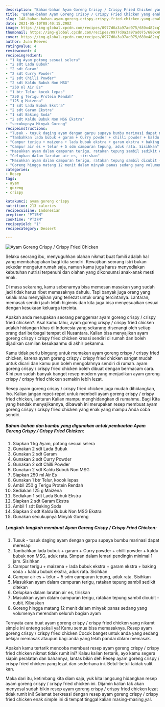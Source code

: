 ```yaml
---
description: "Bahan-bahan Ayam Goreng Crispy / Crispy Fried Chicken yang enak Untuk Jualan"
title: "Bahan-bahan Ayam Goreng Crispy / Crispy Fried Chicken yang enak Untuk Jualan"
slug: 148-bahan-bahan-ayam-goreng-crispy-crispy-fried-chicken-yang-enak-untuk-jualan
date: 2021-05-10T08:40:15.298Z
image: https://img-global.cpcdn.com/recipes/0977d0a3a97ad075/680x482cq70/ayam-goreng-crispy-crispy-fried-chicken-foto-resep-utama.jpg
thumbnail: https://img-global.cpcdn.com/recipes/0977d0a3a97ad075/680x482cq70/ayam-goreng-crispy-crispy-fried-chicken-foto-resep-utama.jpg
cover: https://img-global.cpcdn.com/recipes/0977d0a3a97ad075/680x482cq70/ayam-goreng-crispy-crispy-fried-chicken-foto-resep-utama.jpg
author: Juan Reeves
ratingvalue: 4
reviewcount: 4
recipeingredient:
- "1 kg Ayam potong sesuai selera"
- "2 sdt Lada Bubuk"
- "2 sdt Garam"
- "2 sdt Curry Powder"
- "2 sdt Chilli Powder"
- "2 sdt Kaldu Bubuk Non MSG"
- "250 ml Air Es"
- "1 btr Telur kocok lepas"
- "250 g Terigu Protein Rendah"
- "125 g Maizena"
- "1 sdt Lada Bubuk Ekstra"
- "2 sdt Garam Ekstra"
- "1 sdt Baking Soda"
- "2 sdt Kaldu Bubuk Non MSG Ekstra"
- "secukupnya Minyak Goreng"
recipeinstructions:
- "Tusuk - tusuk daging ayam dengan garpu supaya bumbu marinasi dapat meresap"
- "Tambahkan lada bubuk + garam + Curry powder + chilli powder + kaldu bubuk non MSG, aduk rata. Simpan dalam lemari pendingin minimal 1 jam. Sisihkan"
- "Campur terigu + maizena + lada bubuk ekstra + garam ekstra + baking soda + kaldu bubuk ekstra, aduk rata. Sisihkan"
- "Campur air es + telur + 5 sdm campuran tepung, aduk rata. Sisihkan"
- "Masukkan ayam dalam campuran terigu, ratakan tepung sambil sedikit ditekan"
- "Celupkan dalam larutan air es, tiriskan"
- "Masukkan ayam dalam campuran terigu, ratakan tepung sambil dicubit - cubit. Kibaskan"
- "Goreng hingga matang 12 menit dalam minyak panas sedang yang volumenya merendam seluruh bagian ayam"
categories:
- Resep
tags:
- ayam
- goreng
- crispy

katakunci: ayam goreng crispy 
nutrition: 213 calories
recipecuisine: Indonesian
preptime: "PT15M"
cooktime: "PT37M"
recipeyield: "1"
recipecategory: Dessert

---
```



![Ayam Goreng Crispy / Crispy Fried Chicken](https://img-global.cpcdn.com/recipes/0977d0a3a97ad075/680x482cq70/ayam-goreng-crispy-crispy-fried-chicken-foto-resep-utama.jpg)

Selaku seorang ibu, menyuguhkan olahan nikmat buat famili adalah hal yang membahagiakan bagi kita sendiri. Kewajiban seorang istri bukan sekedar mengatur rumah saja, namun kamu juga harus menyediakan kebutuhan nutrisi terpenuhi dan olahan yang dikonsumsi anak-anak mesti enak.

Di masa  sekarang, kamu sebenarnya bisa memesan masakan yang sudah jadi tidak harus ribet memasaknya dahulu. Tapi banyak juga orang yang selalu mau menyajikan yang terlezat untuk orang tercintanya. Lantaran, memasak sendiri jauh lebih higienis dan kita juga bisa menyesuaikan sesuai dengan kesukaan keluarga tercinta. 



Apakah anda merupakan seorang penggemar ayam goreng crispy / crispy fried chicken?. Asal kamu tahu, ayam goreng crispy / crispy fried chicken adalah hidangan khas di Indonesia yang sekarang disenangi oleh setiap orang dari berbagai tempat di Nusantara. Kalian bisa menyajikan ayam goreng crispy / crispy fried chicken kreasi sendiri di rumah dan boleh dijadikan camilan kesukaanmu di akhir pekanmu.

Kamu tidak perlu bingung untuk memakan ayam goreng crispy / crispy fried chicken, karena ayam goreng crispy / crispy fried chicken sangat mudah untuk dicari dan kamu pun boleh mengolahnya sendiri di rumah. ayam goreng crispy / crispy fried chicken boleh dibuat dengan bermacam cara. Kini pun sudah banyak banget resep modern yang menjadikan ayam goreng crispy / crispy fried chicken semakin lebih lezat.

Resep ayam goreng crispy / crispy fried chicken juga mudah dihidangkan, lho. Kalian jangan repot-repot untuk membeli ayam goreng crispy / crispy fried chicken, lantaran Kalian mampu menghidangkan di rumahmu. Bagi Kita yang hendak menyajikannya, dibawah ini merupakan resep membuat ayam goreng crispy / crispy fried chicken yang enak yang mampu Anda coba sendiri.

<!--inarticleads1-->

##### Bahan-bahan dan bumbu yang digunakan untuk pembuatan Ayam Goreng Crispy / Crispy Fried Chicken:

1. Siapkan 1 kg Ayam, potong sesuai selera
1. Gunakan 2 sdt Lada Bubuk
1. Gunakan 2 sdt Garam
1. Gunakan 2 sdt Curry Powder
1. Gunakan 2 sdt Chilli Powder
1. Gunakan 2 sdt Kaldu Bubuk Non MSG
1. Siapkan 250 ml Air Es
1. Gunakan 1 btr Telur, kocok lepas
1. Ambil 250 g Terigu Protein Rendah
1. Sediakan 125 g Maizena
1. Sediakan 1 sdt Lada Bubuk Ekstra
1. Siapkan 2 sdt Garam Ekstra
1. Ambil 1 sdt Baking Soda
1. Siapkan 2 sdt Kaldu Bubuk Non MSG Ekstra
1. Gunakan secukupnya Minyak Goreng




<!--inarticleads2-->

##### Langkah-langkah membuat Ayam Goreng Crispy / Crispy Fried Chicken:

1. Tusuk - tusuk daging ayam dengan garpu supaya bumbu marinasi dapat meresap
1. Tambahkan lada bubuk + garam + Curry powder + chilli powder + kaldu bubuk non MSG, aduk rata. Simpan dalam lemari pendingin minimal 1 jam. Sisihkan
1. Campur terigu + maizena + lada bubuk ekstra + garam ekstra + baking soda + kaldu bubuk ekstra, aduk rata. Sisihkan
1. Campur air es + telur + 5 sdm campuran tepung, aduk rata. Sisihkan
1. Masukkan ayam dalam campuran terigu, ratakan tepung sambil sedikit ditekan
1. Celupkan dalam larutan air es, tiriskan
1. Masukkan ayam dalam campuran terigu, ratakan tepung sambil dicubit - cubit. Kibaskan
1. Goreng hingga matang 12 menit dalam minyak panas sedang yang volumenya merendam seluruh bagian ayam




Ternyata cara buat ayam goreng crispy / crispy fried chicken yang nikamt simple ini enteng sekali ya! Kamu semua bisa memasaknya. Resep ayam goreng crispy / crispy fried chicken Cocok banget untuk anda yang sedang belajar memasak ataupun bagi anda yang telah pandai dalam memasak.

Apakah kamu tertarik mencoba membuat resep ayam goreng crispy / crispy fried chicken nikmat tidak rumit ini? Kalau kalian tertarik, ayo kamu segera siapin peralatan dan bahannya, lantas bikin deh Resep ayam goreng crispy / crispy fried chicken yang lezat dan sederhana ini. Betul-betul taidak sulit kan. 

Maka dari itu, ketimbang kita diam saja, yuk kita langsung hidangkan resep ayam goreng crispy / crispy fried chicken ini. Dijamin kalian tak akan menyesal sudah bikin resep ayam goreng crispy / crispy fried chicken lezat tidak rumit ini! Selamat berkreasi dengan resep ayam goreng crispy / crispy fried chicken enak simple ini di tempat tinggal kalian masing-masing,ya!.

